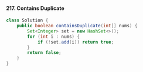 #### 217. Contains Duplicate

```java
class Solution {
    public boolean containsDuplicate(int[] nums) {
        Set<Integer> set = new HashSet<>();
        for (int i : nums) {
            if (!set.add(i)) return true;
        }
        return false;
    }
}
```

